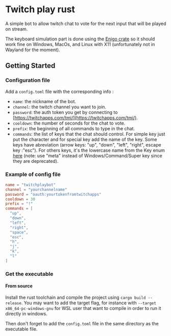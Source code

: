 # Twitch play rust

A simple bot to allow twitch chat to vote for the next input that will be played on stream.

The keyboard simulation part is done using the [Enigo crate](https://docs.rs/enigo/0.0.14/enigo/index.html) so it should work fine on Windows, MacOs, and Linux with X11 (unfortunately not in Wayland for the moment).


## Getting Started
### Configuration file

Add a `config.toml` file with the corresponding info :

- `name`: the nickname of the bot.
- `channel`: the twitch channel you want to join.
- `password`: the auth token you get by connecting to [https://twitchapps.com/tmi/](https://twitchapps.com/tmi/).
- `cooldown`: the number of seconds for the chat to vote.
- `prefix`: the beginning of all commands to type in the chat.
- `commands`: the list of keys that the chat should control. For simple key just put the character and for special key add the name of the key. Some keys have abreviation (arrow keys: "up", "down", "left", "right", escape key :"esc"). For others keys, it's the lowercase name from the Key enum [here](https://docs.rs/enigo/latest/enigo/enum.Key.html) (note: use "meta" instead of Windows/Command/Super key since they are deprecated).

### Example of config file


```toml
name = "twitchplaybot"
channel = "yourchannelname"
password = "oauth:yourtokenfromtwitchapps"
cooldown = 30
prefix = "!"
commands = [
  "up",
  "down",
  "left",
  "right",
  "space",
  "esc",
  "h",
  "j",
  "k",
  "l"
]
```

### Get the executable
#### From source
Install the rust toolchain and compile the project using `cargo build --release`. You may want to add the target flag, for instance with `--target x86_64-pc-windows-gnu` for WSL user that want to compile in order to run it directly in windows.

Then don't forget to add the `config.toml` file in the same directory as the executable file.
